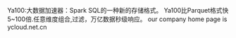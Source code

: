 Ya100:大数据加速器：Spark SQL的一种新的存储格式。 Ya100比Parquet格式快5~100倍.任意维度组合,过滤，万亿数据秒级响应。
our company home page is ycloud.net.cn
